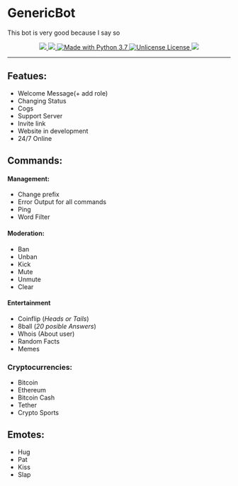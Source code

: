 # GenericBot
This bot is very good because I say so
<div align="center">
  <p align="center">
      <a href="https://github.com/Paic26/GenericBotName/releases/tag/V2.5">
        <img src="https://img.shields.io/github/downloads/Paic26/GenericBotName/V2.5/total?color=ffa600&label=Download%20v2.5&logo=Github&logoColor=ffa600&style=for-the-badge">
      </a>
      <a href="https://heroku.com">
        <img src="https://img.shields.io/badge/deploy_to-heroku-997FBC.svg?style=for-the-badge&logo=Heroku">
      </a>
      <a href="https://www.python.org/downloads/">
        <img src="https://img.shields.io/badge/Made%20With-Python%203.7-blue.svg?style=for-the-badge&logo=Python" alt="Made with Python 3.7">
      </a>
      <a href="https://github.com/Paic26/GenericBotName/master/LICENSE">
        <img src="https://img.shields.io/badge/license-unlicense-00d696.svg?style=for-the-badge" alt="Unlicense License">
      </a>
      <a href="">
        <img src=https://img.shields.io/badge/Commits%20-111/month-42a341.svg?color=42a341&label=Commits&logo=Github&logoColor=42a341&style=for-the-badge">
      </a>
  </p>
</div>


---

## Featues:

* Welcome Message(+ add role)
* Changing Status
* Cogs
* Support Server
* Invite link
* Website in development
* 24/7 Online
## Commands:

#### Management:

* Change prefix
* Error Output for all commands
* Ping
* Word Filter

#### Moderation:

* Ban
* Unban
* Kick
* Mute
* Unmute
* Clear

#### Entertainment

* Coinflip (_Heads or Tails_)
* 8ball (_20 posible Answers_)
* Whois (About user)
* Random Facts
* Memes

### Cryptocurrencies:

* Bitcoin
* Ethereum
* Bitcoin Cash
* Tether
* Crypto Sports

## Emotes:

* Hug
* Pat
* Kiss
* Slap

